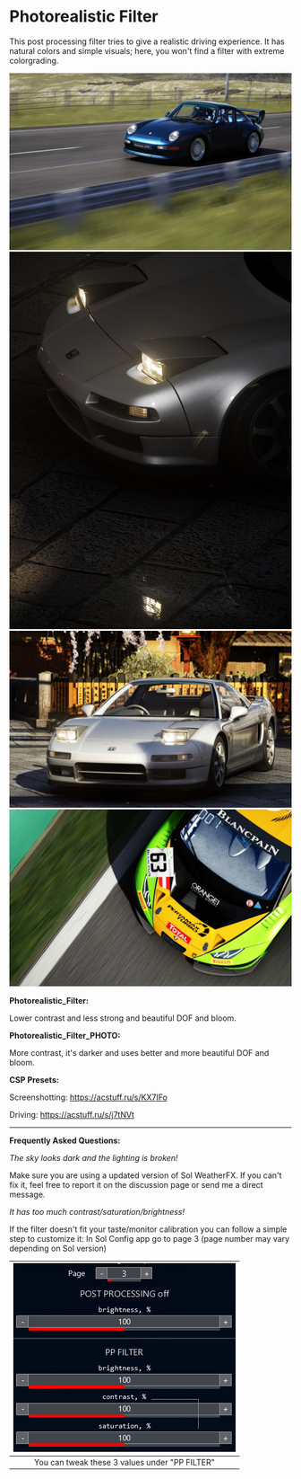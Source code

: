 # Photorealistic Filter
This post processing filter tries to give a realistic driving experience. It has natural colors and simple visuals; here, you won't find a filter with extreme colorgrading.

![](src/1.jpg)
![](src/2.jpg)
![](src/3.jpg)
![](src/4.jpg)

**Photorealistic_Filter:**

Lower contrast and less strong and beautiful DOF and bloom.

**Photorealistic_Filter_PHOTO:**

More contrast, it's darker and uses better and more beautiful DOF and bloom.

**CSP Presets:**

Screenshotting: https://acstuff.ru/s/KX7IFo

Driving: https://acstuff.ru/s/j7tNVt

___
**Frequently Asked Questions:**

*The sky looks dark and the lighting is broken!*

Make sure you are using a updated version of Sol WeatherFX. If you can't fix it, feel free to report it on the discussion page or send me a direct message.

*It has too much contrast/saturation/brightness!*

If the filter doesn't fit your taste/monitor calibration you can follow a simple step to customize it:
In Sol Config app go to page 3 (page number may vary depending on Sol version)

| ![](src/1618044648271.png) |
|:---:|
| You can tweak these 3 values under "PP FILTER" |